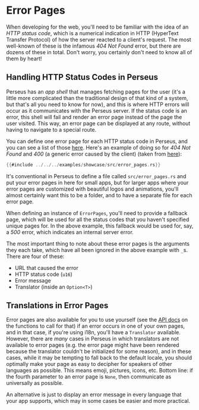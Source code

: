 # Error Pages

When developing for the web, you'll need to be familiar with the idea of an _HTTP status code_, which is a numerical indication in HTTP (HyperText Transfer Protocol) of how the server reacted to a client's request. The most well-known of these is the infamous _404 Not Found_ error, but there are dozens of these in total. Don't worry, you certainly don't need to know all of them by heart!

## Handling HTTP Status Codes in Perseus

Perseus has an _app shell_ that manages fetching pages for the user (it's a little more complicated than the traditional design of that kind of a system, but that's all you need to know for now), and this is where HTTP errors will occur as it communicates with the Perseus server. If the status code is an error, this shell will fail and render an error page instead of the page the user visited. This way, an error page can be displayed at any route, without having to navigate to a special route.

You can define one error page for each HTTP status code in Perseus, and you can see a list of those [here](https://httpstatuses.com). Here's an example of doing so for _404 Not Found_ and _400_ (a generic error caused by the client) (taken from [here](https://github.com/arctic-hen7/perseus/tree/main/examples/showcase/src/error_pages.rs)):

```rust
{{#include ../../../examples/showcase/src/error_pages.rs}}
```

It's conventional in Perseus to define a file called `src/error_pages.rs` and put your error pages in here for small apps, but for larger apps where your error pages are customized with beautiful logos and animations, you'll almost certainly want this to be a folder, and to have a separate file for each error page.

When defining an instance of `ErrorPages`, you'll need to provide a fallback page, which will be used for all the status codes that you haven't specified unique pages for. In the above example, this fallback would be used for, say, a _500_ error, which indicates an internal server error.

The most important thing to note about these error pages is the arguments they each take, which have all been ignored in the above example with `_`s. There are four of these:

-   URL that caused the error
-   HTTP status code (`u16`)
-   Error message
-   Translator (inside an `Option<T>`)

## Translations in Error Pages

Error pages are also available for you to use yourself (see the [API docs](https://docs.rs/perseus) on the functions to call for that) if an error occurs in one of your own pages, and in that case, if you're using i18n, you'll have a `Translator` available. However, there are _many_ cases in Perseus in which translators are not available to error pages (e.g. the error page might have been rendered because the translator couldn't be initialized for some reason), and in these cases, while it may be tempting to fall back to the default locale, you should optimally make your page as easy to decipher for speakers of other languages as possible. This means emoji, pictures, icons, etc. Bottom line: if the fourth parameter to an error page is `None`, then communicate as universally as possible.

An alternative is just to display an error message in every language that your app supports, which may in some cases be easier and more practical.
